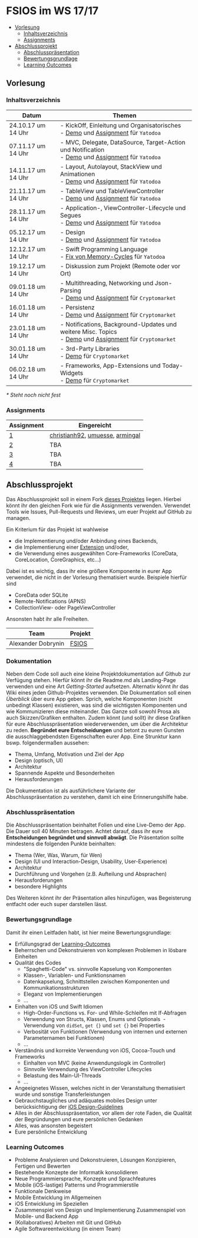 # FSIOS im WS 17/17

- [Vorlesung](#vorlesung)
  - [Inhaltsverzeichnis](#inhaltsverzeichnis)
  - [Assignments](#assignments)
- [Abschlussprojekt](#abschlussprojekt)
  - [Abschlusspräsentation](#abschlusspräsentation)
  - [Bewertungsgrundlage](#bewertungsgrundlage)
  - [Learning Outcomes](#learning-outcomes)

## Vorlesung 

### Inhaltsverzeichnis
| Datum  | Themen |
| ------------- | ------------- |
| 24.10.17 um 14 Uhr | - KickOff, Einleitung und Organisatorisches <br /> - [Demo](https://github.com/alexdobry/FSIOS/tree/master/WS17_18/01_introduction/demo/Yatodoa) und [Assignment](https://github.com/alexdobry/FSIOS/tree/master/WS17_18/01_introduction/your%20assignment) für `Yatodoa` |
| 07.11.17 um 14 Uhr | - MVC, Delegate, DataSource, Target-Action und Notification <br /> - [Demo](https://github.com/alexdobry/FSIOS/tree/master/WS17_18/02_mvc/demo/Yatodoa) und [Assignment](https://github.com/alexdobry/FSIOS/tree/master/WS17_18/02_mvc/your%20assignment) für `Yatodoa` |
| 14.11.17 um 14 Uhr | - Layout, Autolayout, StackView und Animationen <br /> - [Demo](https://github.com/alexdobry/FSIOS/tree/master/WS17_18/03_layout_autolayout_stackView_animation/demo/Yatodoa) und [Assignment](https://github.com/alexdobry/FSIOS/tree/master/WS17_18/03_layout_autolayout_stackView_animation/your%20assignment) für `Yatodoa` |
| 21.11.17 um 14 Uhr | - TableView und TableViewController <br /> - [Demo](https://github.com/alexdobry/FSIOS/tree/master/WS17_18/04_tableView/demo/Yatodoa) und [Assignment](https://github.com/alexdobry/FSIOS/tree/master/WS17_18/04_tableView/your%20assignment) für `Yatodoa` |
| 28.11.17 um 14 Uhr | - Application-, ViewController-Lifecycle und Segues <br /> - [Demo](https://github.com/alexdobry/FSIOS/tree/master/WS17_18/05_lifecycle_segues/demo/Yatodoa) und [Assignment](https://github.com/alexdobry/FSIOS/tree/master/WS17_18/05_lifecycle_segues/your%20assignment) für `Yatodoa` |
| 05.12.17 um 14 Uhr | - Design <br /> - [Demo](https://github.com/alexdobry/FSIOS/tree/master/WS17_18/06_design/demo/Yatodoa) und [Assignment](https://github.com/alexdobry/FSIOS/tree/master/WS17_18/06_design/your%20assignment) für `Yatodoa` |
| 12.12.17 um 14 Uhr | - Swift Programming Language <br /> - [Fix von Memory-Cycles](https://github.com/alexdobry/FSIOS/commit/1422cf813edaef661c7517efec0d2f942a135c14) für `Yatodoa` |
| 19.12.17 um 14 Uhr | - Diskussion zum Projekt (Remote oder vor Ort) |
| 09.01.18 um 14 Uhr | - Multithreading, Networking und Json-Parsing <br /> - [Demo](https://github.com/alexdobry/FSIOS/tree/master/WS17_18/08_multithreading_networking_jsonparsing/demo/Cryptomarket) und [Assignment](https://github.com/alexdobry/FSIOS/tree/master/WS17_18/08_multithreading_networking_jsonparsing/your%20assignment) für `Cryptomarket` |
| 16.01.18 um 14 Uhr | - Persistenz <br /> - [Demo](https://github.com/alexdobry/FSIOS/tree/master/WS17_18/09_persistence/demo/Cryptomarket) und [Assignment](https://github.com/alexdobry/FSIOS/tree/master/WS17_18/09_persistence/your%20assignment) für `Cryptomarket` |
| 23.01.18 um 14 Uhr | - Notifications, Background-Updates und weitere Misc. Topics <br /> - [Demo](https://github.com/alexdobry/FSIOS/tree/master/WS17_18/10_notifications_backgroundUpdates/demo/Cryptomarket) und [Assignment](https://github.com/alexdobry/FSIOS/tree/master/WS17_18/10_notifications_backgroundUpdates/your%20assignment) für `Cryptomarket` |
| 30.01.18 um 14 Uhr | - 3rd-Party Libraries <br /> - [Demo](https://github.com/alexdobry/FSIOS/tree/master/WS17_18/11_3rdparty/demo/Cryptomarket) für `Cryptomarket` |
| 06.02.18 um 14 Uhr | - Frameworks, App-Extensions und Today-Widgets <br /> - [Demo](https://github.com/alexdobry/FSIOS/tree/master/WS17_18/12_framework_todaywidget/demo/Cryptomarket) für `Cryptomarket` |

*\* Steht noch nicht fest*

### Assignments
| Assignment | Eingereicht |
| ------------- | ------------- |
| [1](https://github.com/alexdobry/FSIOS/tree/master/WS17_18/01_introduction/your%20assignment) | [christianh92](https://github.com/alexdobry/FSIOS/pull/7), [umuesse](https://github.com/alexdobry/FSIOS/pull/8), [armingal](https://github.com/alexdobry/FSIOS/pull/9) |
| [2](https://github.com/alexdobry/FSIOS/tree/master/WS17_18/02_mvc/your%20assignment) | TBA |
| [3](https://github.com/alexdobry/FSIOS/tree/master/WS17_18/03_layout_autolayout_stackView_animation/your%20assignment) | TBA |
| [4](https://github.com/alexdobry/FSIOS/tree/master/WS17_18/04_tableView/your%20assignment) | TBA |

## Abschlussprojekt
Das Abschlussprojekt soll in einem Fork [dieses Projektes](https://github.com/alexdobry/FSIOS) liegen. Hierbei könnt ihr den gleichen Fork wie für die Assignments verwenden. Verwendet Tools wie Issues, Pull-Requests und Reviews, um euer Projekt auf GitHub zu managen.

Ein Kriterium für das Projekt ist wahlweise
- die Implementierung und/oder Anbindung eines Backends,
- die Implementierung einer [Extension](https://github.com/alexdobry/FSIOS/blob/master/WS17_18/12_framework_todaywidget/fsios_framework_todaywidget.pdf) und/oder,
- die Verwendung eines ausgewählten Core-Frameworks (CoreData, CoreLocation, CoreGraphics, etc...)

Dabei ist es wichtig, dass ihr eine größere Komponente in eurer App verwendet, die nicht in der Vorlesung thematisiert wurde. Beispiele hierfür sind
- CoreData oder SQLite
- Remote-Notifications (APNS)
- CollectionView- oder PageViewController

Ansonsten habt ihr alle Freiheiten.

| Team | Projekt |
| ------------- | ------------- |
| Alexander Dobrynin | [FSIOS](https://github.com/alexdobry/FSIOS) |

### Dokumentation 
Neben dem Code soll auch eine kleine Projektdokumentation auf Github zur Verfügung stehen. Hierfür könnt ihr die Readme.md als Landing-Page verwenden und eine Art *Getting-Started* aufsetzen. Alternativ könnt ihr das Wiki eines jeden Github-Projektes verwenden. Die Dokumentation soll einen *Überblick* über eure App geben. Sprich, welche Komponenten (nicht unbedingt Klassen) existieren, was sind die wichtigsten Komponenten und wie Kommunizieren diese miteinander. Das Ganze soll sowohl Prosa als auch Skizzen/Grafiken enthalten. Zudem könnt (und sollt) ihr diese Grafiken für eure Abschlusspräsentation wiederverwenden, um über die Architektur zu reden. **Begründet eure Entscheidungen** und betont zu euren Gunsten die ausschlaggebendsten Eigenschaften eurer App. Eine Strunktur kann bswp. folgendermaßen aussehen:

- Thema, Umfang, Motivation und Ziel der App
- Design (optisch, UI)
- Architektur
- Spannende Aspekte und Besonderheiten
- Herausforderungen

Die Dokumentation ist als ausführlichere Variante der Abschlusspräsentation zu verstehen, damit ich eine Erinnerungshilfe habe. 

### Abschlusspräsentation
Die Abschlusspräsentation beinhaltet Folien und eine Live-Demo der App. Die Dauer soll 40 Minuten betragen. Achtet darauf, dass ihr eure **Entscheidungen begründet und sinnvoll abwägt**. Die Präsentation sollte mindestens die folgenden Punkte beinhalten: 
- Thema (Wer, Was, Warum, für Wen)
- Design (UI und Interaction-Design, Usability, User-Experience)
- Architektur
- Durchführung und Vorgehen (z.B. Aufteilung und Absprachen)
- Herausforderungen
- besondere Highlights

Des Weiteren könnt ihr der Präsentation alles hinzufügen, was Begeisterung entfacht oder euch super darstellen lässt.  

### Bewertungsgrundlage
Damit ihr einen Leitfaden habt, ist hier meine Bewertungsgrundlage:
- Erfüllungsgrad der [Learning-Outcomes](#learning-outcomes)
- Beherrschen und Dekonstruieren von komplexen Problemen in lösbare Einheiten
- Qualität des Codes
  - "Spaghetti-Code" vs. sinnvolle Kapselung von Komponenten
  - Klassen-, Variablen- und Funktionsnamen
  - Datenkapselung, Schnittstellen zwischen Komponenten und Kommunikationsstrukturen
  - Eleganz von Implementierungen
  - ...
- Einhalten von iOS und Swift Idiomen
  - High-Order-Functions vs. For- und While-Schleifen mit If-Abfragen
  - Verwendung von Structs, Klassen, Enums und Optionals
  - Verwendung von `didSet`, `get {}` und `set {}` bei Properties
  - Verbosität von Funktionen (Verwendung von internen und externen Parameternamen bei Funktionen)
  - ...
- Verständnis und korrekte Verwendung von iOS, Cocoa-Touch und Frameworks
  - Einhalten von MVC (keine Anwendungslogik im Controller)
  - Sinnvolle Verwendung des ViewController Lifecycles
  - Belastung des Main-UI-Threads
  - ...
- Angeeignetes Wissen, welches nicht in der Veranstaltung thematisiert wurde und sonstige Transferleistungen
- Gebrauchstaugliches und adäquates mobiles Design unter berücksichtigung der [iOS Design-Guidelines](https://developer.apple.com/ios/human-interface-guidelines/overview/themes/)
- Alles in der Abschlusspräsentation, vor allem der rote Faden, die Qualität der Begründungen und eure persönlichen Gedanken
- Alles, was ansonsten begeistert
- Eure persönliche Entwicklung

### Learning Outcomes
- Probleme Analysieren und Dekonstruieren, Lösungen Konzipieren, Fertigen und Bewerten 
- Bestehende Konzepte der Informatik konsolidieren
- Neue Programmiersprache, Konzepte und Sprachfeatures
- Mobile (iOS-lastige) Patterns und Programmierstile
- Funktionale Denkweise
- Mobile Entwicklung im Allgemeinen
- iOS Entwicklung im Speziellen
- Zusammenspiel von Design und Implementierung Zusammenspiel von Mobile- und Backend App 
- (Kollaboratives) Arbeiten mit Git und GitHub
- Agile Softwareentwicklung (in einem Team)
